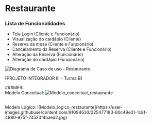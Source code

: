# Restaurante

### Lista de Funcionalidades

- Tela Login (Cliente e Funcionário)
- Visualização do cardápio (Cliente)
- Reserva da mesa (Cliente e Funcionário)
- Cancelamento da Reserva (Cliente e Funcionário)
- Alteração da Reserva (Funcionário)
- Alteração do cardápio (Funcionário)

![Diagrama de Caso de uso - Restaurante](https://user-images.githubusercontent.com/99230983/225476029-5dcf0992-76ed-495e-bde8-051c15c731e1.jpeg)



[PROJETO INTEGRADOR III - Turma B]

###MER: <br>
Modelo Conceitual:
![Modelo_conceitual_restaurante](https://user-images.githubusercontent.com/93954117/225476886-dd84ac6f-4409-4cd9-a77b-3172cd894dcf.JPG)

<br>
Modelo Lógico:
![Modelo_logico_restaurante](https://user-images.githubusercontent.com/91094630/225477183-80c49e31-1c8f-4880-875f-74520f4baed2.jpg)
